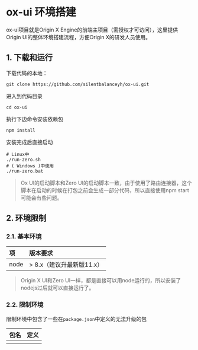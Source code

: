 # ox-ui 环境搭建

ox-ui项目就是Origin X Engine的前端主项目（需授权才可访问），这里提供Origin UI的整体环境搭建流程，方便Origin X的研发人员使用。

## 1. 下载和运行

下载代码的本地：

```shell
git clone https://github.com/silentbalanceyh/ox-ui.git
```

进入到代码目录

```shell
cd ox-ui
```

执行下边命令安装依赖包

```shell
npm install
```

安装完成后直接启动

```shell
# Linux中
./run-zero.sh
# ( Windows )中使用
./run-zero.bat
```

> Ox UI的启动脚本和Zero UI的启动脚本一致，由于使用了路由连接器，这个脚本在启动的时候在打包之前会生成一部分代码，所以直接使用npm start可能会有些问题。

## 2. 环境限制

### 2.1. 基本环境

| 项 | 版本要求 |
| :--- | :--- |
| node | &gt; 8.x（建议升最新版11.x） |

> Origin X UI和Zero UI一样，都是直接可以用node运行的，所以安装了nodejs过后就可以直接运行了。

### 2.2. 限制环境

限制环境中包含了一些在`package.json`中定义的无法升级的包

| 包名 | 定义 |
| :--- | :--- |
|  |  |



